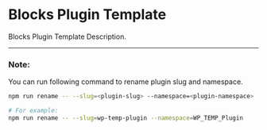 Blocks Plugin Template
======================

Blocks Plugin Template Description.

---

### Note:

You can run following command to rename plugin slug and namespace.

```bash
npm run rename -- --slug=<plugin-slug> --namespace=<plugin-namespace>

# For example:
npm run rename -- --slug=wp-temp-plugin --namespace=WP_TEMP_Plugin
```

